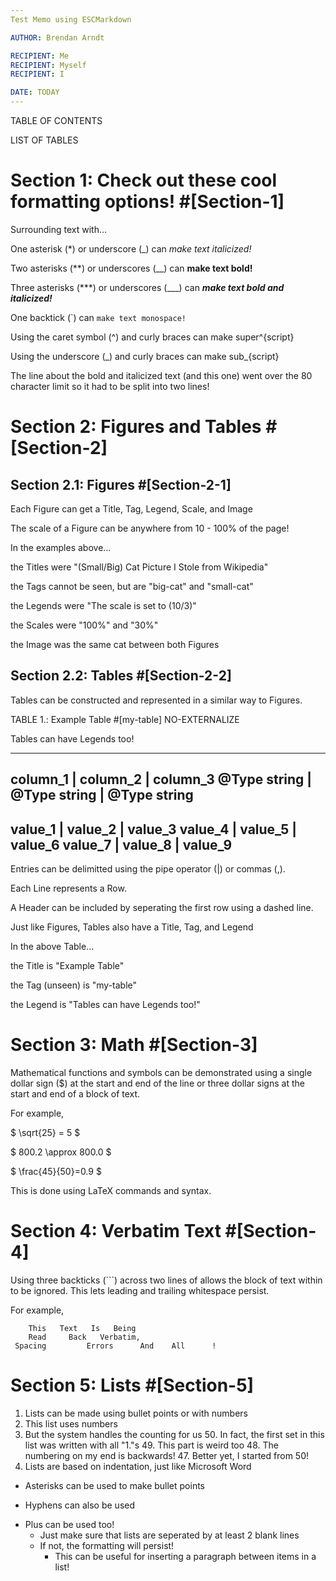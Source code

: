 ```yaml
---
Test Memo using ESCMarkdown

AUTHOR: Brendan Arndt

RECIPIENT: Me
RECIPIENT: Myself
RECIPIENT: I

DATE: TODAY
---
```


TABLE OF CONTENTS

LIST OF TABLES

# Section 1: Check out these cool formatting options! #[Section-1]

Surrounding text with...

One asterisk (\*) or underscore (\_) can *make text italicized!*

Two asterisks (\*\*) or underscores (\_\_) can **make text bold!**

Three asterisks (\*\*\*) or underscores (\_\_\_) can 
***make text bold and italicized!***

One backtick (\`) can `make text monospace!`

Using the caret symbol (\^) and curly braces can make super^{script}

Using the underscore (\_) and curly braces can make sub_{script}

The line about the bold and italicized text (and this one) went over 
the 80 character limit so it had to be split into two lines!

# Section 2: Figures and Tables #[Section-2]

## Section 2.1: Figures #[Section-2-1]

Each Figure can get a Title, Tag, Legend, Scale, and Image


The scale of a Figure can be anywhere from 10 - 100\% of the page!

In the examples above...

the Titles were \"(Small/Big) Cat Picture I Stole from Wikipedia\"

the Tags cannot be seen, but are \"big-cat\" and \"small-cat\"

the Legends were \"The scale is set to (10/3)\"

the Scales were \"100\%\" and \"30\%\"

the Image was the same cat between both Figures

## Section 2.2: Tables #[Section-2-2]

Tables can be constructed and represented in a similar way to Figures.

TABLE 1.: Example Table #[my-table] NO-EXTERNALIZE

Tables can have Legends too!

-----
column_1 | column_2 | column_3
@Type string | @Type string | @Type string
-----
value_1 | value_2 | value_3
value_4 | value_5 | value_6
value_7 | value_8 | value_9
-----

Entries can be delimitted using the pipe operator (|) or commas (,).

Each Line represents a Row.

A Header can be included by seperating the first row using a dashed line.

Just like Figures, Tables also have a Title, Tag, and Legend

In the above Table...

the Title is \"Example Table\"

the Tag (unseen) is \"my-table\"

the Legend is \"Tables can have Legends too!\"


# Section 3: Math #[Section-3]

Mathematical functions and symbols can be demonstrated using
a single dollar sign ($) at the start and end of the line
or three dollar signs at the start and end of a block of text.

For example,

$ \sqrt{25} = 5 $

$ 800.2 \approx 800.0 $

$ \frac{45}{50}=0.9 $


This is done using LaTeX commands and syntax.

# Section 4: Verbatim Text #[Section-4]

Using three backticks (```) across two lines of allows the
block of text within to be ignored.
This lets leading and trailing whitespace persist.

For example,
```
    This   Text   Is   Being
    Read     Back   Verbatim,
 Spacing         Errors      And    All      !
```

# Section 5: Lists #[Section-5]

1. Lists can be made using bullet points or with numbers
1. This list uses numbers
1. But the system handles the counting for us
    50. In fact, the first set in this list was written with all \"1.\"s
    49. This part is weird too
    48. The numbering on my end is backwards!
        47. Better yet, I started from 50!
1. Lists are based on indentation, just like Microsoft Word


* Asterisks can be used to make bullet points
- Hyphens can also be used
+ Plus can be used too!
    * Just make sure that lists are seperated by at least 2 blank lines
    * If not, the formatting will persist!
        - This can be useful for inserting a paragraph between items in a list!






